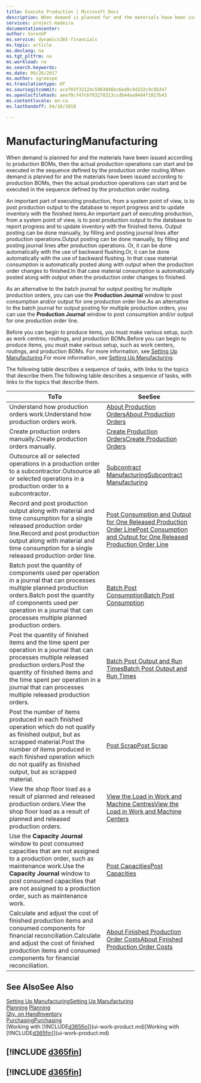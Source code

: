 ```yaml
---
title: Execute Production | Microsoft Docs
description: When demand is planned for and the materials have been issued according to production BOMs, then the actual production operations can start and be executed in the sequence defined by the production order routing.
services: project-madeira
documentationcenter: 
author: SorenGP
ms.service: dynamics365-financials
ms.topic: article
ms.devlang: na
ms.tgt_pltfrm: na
ms.workload: na
ms.search.keywords: 
ms.date: 09/26/2017
ms.author: sgroespe
ms.translationtype: HT
ms.sourcegitcommit: acef03f32124c5983846bc6ed0c4d332c9c8b347
ms.openlocfilehash: aeef0cf47c6f83278313ccdb44aa94d4f1017b43
ms.contentlocale: en-ca
ms.lasthandoff: 04/16/2018

---
```

# <a name="manufacturing"></a><span data-ttu-id="214e9-103">Manufacturing</span><span class="sxs-lookup"><span data-stu-id="214e9-103">Manufacturing</span></span>
<span data-ttu-id="214e9-104">When demand is planned for and the materials have been issued according to production BOMs, then the actual production operations can start and be executed in the sequence defined by the production order routing.</span><span class="sxs-lookup"><span data-stu-id="214e9-104">When demand is planned for and the materials have been issued according to production BOMs, then the actual production operations can start and be executed in the sequence defined by the production order routing.</span></span>  

<span data-ttu-id="214e9-105">An important part of executing production, from a system point of view, is to post production output to the database to report progress and to update inventory with the finished items.</span><span class="sxs-lookup"><span data-stu-id="214e9-105">An important part of executing production, from a system point of view, is to post production output to the database to report progress and to update inventory with the finished items.</span></span> <span data-ttu-id="214e9-106">Output posting can be done manually, by filling and posting journal lines after production operations.</span><span class="sxs-lookup"><span data-stu-id="214e9-106">Output posting can be done manually, by filling and posting journal lines after production operations.</span></span> <span data-ttu-id="214e9-107">Or, it can be done automatically with the use of backward flushing.</span><span class="sxs-lookup"><span data-stu-id="214e9-107">Or, it can be done automatically with the use of backward flushing.</span></span> <span data-ttu-id="214e9-108">In that case material consumption is automatically posted along with output when the production order changes to finished.</span><span class="sxs-lookup"><span data-stu-id="214e9-108">In that case material consumption is automatically posted along with output when the production order changes to finished.</span></span>  

<span data-ttu-id="214e9-109">As an alternative to the batch journal for output posting for multiple production orders, you can use the **Production Journal** window to post consumption and/or output for one production order line.</span><span class="sxs-lookup"><span data-stu-id="214e9-109">As an alternative to the batch journal for output posting for multiple production orders, you can use the **Production Journal** window to post consumption and/or output for one production order line.</span></span>

<span data-ttu-id="214e9-110">Before you can begin to produce items, you must make various setup, such as work centres, routings, and production BOMs.</span><span class="sxs-lookup"><span data-stu-id="214e9-110">Before you can begin to produce items, you must make various setup, such as work centers, routings, and production BOMs.</span></span> <span data-ttu-id="214e9-111">For more information, see [Setting Up Manufacturing](production-configure-production-processes.md).</span><span class="sxs-lookup"><span data-stu-id="214e9-111">For more information, see [Setting Up Manufacturing](production-configure-production-processes.md).</span></span>

<span data-ttu-id="214e9-112">The following table describes a sequence of tasks, with links to the topics that describe them.</span><span class="sxs-lookup"><span data-stu-id="214e9-112">The following table describes a sequence of tasks, with links to the topics that describe them.</span></span>   

|<span data-ttu-id="214e9-113">**To**</span><span class="sxs-lookup"><span data-stu-id="214e9-113">**To**</span></span>|<span data-ttu-id="214e9-114">**See**</span><span class="sxs-lookup"><span data-stu-id="214e9-114">**See**</span></span>|  
|------------|-------------|  
|<span data-ttu-id="214e9-115">Understand how production orders work.</span><span class="sxs-lookup"><span data-stu-id="214e9-115">Understand how production orders work.</span></span>|[<span data-ttu-id="214e9-116">About Production Orders</span><span class="sxs-lookup"><span data-stu-id="214e9-116">About Production Orders</span></span>](production-about-production-orders.md)|
|<span data-ttu-id="214e9-117">Create production orders manually.</span><span class="sxs-lookup"><span data-stu-id="214e9-117">Create production orders manually.</span></span>|[<span data-ttu-id="214e9-118">Create Production Orders</span><span class="sxs-lookup"><span data-stu-id="214e9-118">Create Production Orders</span></span>](production-how-to-create-production-orders.md)|
|<span data-ttu-id="214e9-119">Outsource all or selected operations in a production order to a subcontractor.</span><span class="sxs-lookup"><span data-stu-id="214e9-119">Outsource all or selected operations in a production order to a subcontractor.</span></span>|[<span data-ttu-id="214e9-120">Subcontract Manufacturing</span><span class="sxs-lookup"><span data-stu-id="214e9-120">Subcontract Manufacturing</span></span>](production-how-to-subcontract-manufacturing.md)|
|<span data-ttu-id="214e9-121">Record and post production output along with material and time consumption for a single released production order line.</span><span class="sxs-lookup"><span data-stu-id="214e9-121">Record and post production output along with material and time consumption for a single released production order line.</span></span>|[<span data-ttu-id="214e9-122">Post Consumption and Output for One Released Production Order Line</span><span class="sxs-lookup"><span data-stu-id="214e9-122">Post Consumption and Output for One Released Production Order Line</span></span>](production-how-to-register-consumption-and-output.md)|  
|<span data-ttu-id="214e9-123">Batch post the quantity of components used per operation in a journal that can processes multiple planned production orders.</span><span class="sxs-lookup"><span data-stu-id="214e9-123">Batch post the quantity of components used per operation in a journal that can processes multiple planned production orders.</span></span>|[<span data-ttu-id="214e9-124">Batch Post Consumption</span><span class="sxs-lookup"><span data-stu-id="214e9-124">Batch Post Consumption</span></span>](production-how-to-post-consumption.md)|
|<span data-ttu-id="214e9-125">Post the quantity of finished items and the time spent per operation in a journal that can processes multiple released production orders.</span><span class="sxs-lookup"><span data-stu-id="214e9-125">Post the quantity of finished items and the time spent per operation in a journal that can processes multiple released production orders.</span></span>|[<span data-ttu-id="214e9-126">Batch Post Output and Run Times</span><span class="sxs-lookup"><span data-stu-id="214e9-126">Batch Post Output and Run Times</span></span>](production-how-to-post-output-quantity.md)|  
|<span data-ttu-id="214e9-127">Post the number of items produced in each finished operation which do not qualify as finished output, but as scrapped material.</span><span class="sxs-lookup"><span data-stu-id="214e9-127">Post the number of items produced in each finished operation which do not qualify as finished output, but as scrapped material.</span></span>|[<span data-ttu-id="214e9-128">Post Scrap</span><span class="sxs-lookup"><span data-stu-id="214e9-128">Post Scrap</span></span>](production-how-to-post-scrap.md)|
|<span data-ttu-id="214e9-129">View the shop floor load as a result of planned and released production orders.</span><span class="sxs-lookup"><span data-stu-id="214e9-129">View the shop floor load as a result of planned and released production orders.</span></span>|[<span data-ttu-id="214e9-130">View the Load in Work and Machine Centres</span><span class="sxs-lookup"><span data-stu-id="214e9-130">View the Load in Work and Machine Centers</span></span>](production-how-to-view-the-load-on-work-centers.md)|      
|<span data-ttu-id="214e9-131">Use the **Capacity Journal** window to post consumed capacities that are not assigned to a production order, such as maintenance work.</span><span class="sxs-lookup"><span data-stu-id="214e9-131">Use the **Capacity Journal** window to post consumed capacities that are not assigned to a production order, such as maintenance work.</span></span>|[<span data-ttu-id="214e9-132">Post Capacities</span><span class="sxs-lookup"><span data-stu-id="214e9-132">Post Capacities</span></span>](production-how-to-post-capacities.md)|  
|<span data-ttu-id="214e9-133">Calculate and adjust the cost of finished production items and consumed components for financial reconciliation.</span><span class="sxs-lookup"><span data-stu-id="214e9-133">Calculate and adjust the cost of finished production items and consumed components for financial reconciliation.</span></span>|[<span data-ttu-id="214e9-134">About Finished Production Order Costs</span><span class="sxs-lookup"><span data-stu-id="214e9-134">About Finished Production Order Costs</span></span>](finance-about-finished-production-order-costs.md)|  

## <a name="see-also"></a><span data-ttu-id="214e9-135">See Also</span><span class="sxs-lookup"><span data-stu-id="214e9-135">See Also</span></span>  
[<span data-ttu-id="214e9-136">Setting Up Manufacturing</span><span class="sxs-lookup"><span data-stu-id="214e9-136">Setting Up Manufacturing</span></span>](production-configure-production-processes.md)  
<span data-ttu-id="214e9-137">[Planning](production-planning.md)    </span><span class="sxs-lookup"><span data-stu-id="214e9-137">[Planning](production-planning.md)    </span></span>  
[<span data-ttu-id="214e9-138">Qty. on Hand</span><span class="sxs-lookup"><span data-stu-id="214e9-138">Inventory</span></span>](inventory-manage-inventory.md)  
[<span data-ttu-id="214e9-139">Purchasing</span><span class="sxs-lookup"><span data-stu-id="214e9-139">Purchasing</span></span>](purchasing-manage-purchasing.md)  
<span data-ttu-id="214e9-140">[Working with [!INCLUDE[d365fin](includes/d365fin_md.md)]](ui-work-product.md)</span><span class="sxs-lookup"><span data-stu-id="214e9-140">[Working with [!INCLUDE[d365fin](includes/d365fin_md.md)]](ui-work-product.md)</span></span>

## [!INCLUDE [d365fin](includes/free_trial_md.md)]  
## [!INCLUDE [d365fin](includes/training_link_md.md)]

